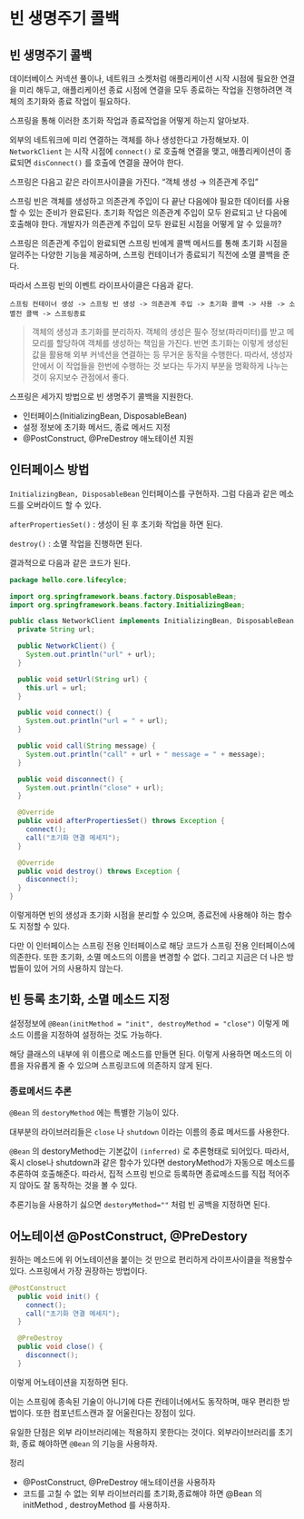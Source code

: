 # 빈 생명주기 콜백

## 빈 생명주기 콜백

데이터베이스 커넥션 풀이나, 네트워크 소켓처럼 애플리케이션 시작 시점에 필요한 연결을 미리 해두고, 애플리케이션 종료 시점에 연결을 모두 종료하는 작업을 진행하려면 객체의 초기화와 종료 작업이 필요하다.

스프링을 통해 이러한 초기화 작업과 종료작업을 어떻게 하는지 알아보자.

외부의 네트워크에 미리 연결하는 객체를 하나 생성한다고 가정해보자.
이 `NetworkClient` 는 시작 시점에 `connect()` 로 호출해 연결을 맺고, 애플리케이션이 종료되면 `disConnect()` 를 호출에 연결을 끊어야 한다.

스프링은 다음고 같은 라이프사이클을 가진다. “객체 생성 → 의존관계 주입”

스프링 빈은 객체를 생성하고 의존관계 주입이 다 끝난 다음에야 필요한 데이터를 사용할 수 있는 준비가 완료된다.
초기화 작업은 의존관계 주입이 모두 완료되고 난 다음에 호출해야 한다. 개발자가 의존관계 주입이 모두 완료된 시점을 어떻게 알 수 있을까?

스프링은 의존관계 주입이 완료되면 스프링 빈에게 콜백 메서드를 통해 초기화 시점을 알려주는 다양한 기능을 제공하며, 스프링 컨테이너가 종료되기 직전에 소멸 콜백을 준다. 

따라서 스프링 빈의 이벤트 라이프사이클은 다음과 같다.

`스프링 컨테이너 생성 -> 스프링 빈 생성 -> 의존관계 주입 -> 초기화 콜백 -> 사용 -> 소멸전 콜백 -> 스프링종료`

> 객체의 생성과 초기화를 분리하자.
객체의 생성은 필수 정보(파라미터)를 받고 메모리를 할당하여 객체를 생성하는 책임을 가진다.
반면 초기화는 이렇게 생성된 값을 활용해 외부 커넥션을 연결하는 등 무거운 동작을 수행한다.
따라서, 생성자 안에서 이 작업들을 한번에 수행하는 것 보다는 두가지 부분을 명확하게 나누는 것이 유지보수 관점에서 좋다.
> 

스프링은 세가지 방법으로 빈 생명주기 콜백을 지원한다.

- 인터페이스(InitializingBean, DisposableBean)
- 설정 정보에 초기화 메서드, 종료 메서드 지정
- @PostConstruct, @PreDestroy 애노테이션 지원

## 인터페이스 방법

`InitializingBean, DisposableBean` 인터페이스를 구현하자.
그럼 다음과 같은 메소드를 오버라이드 할 수 있다.

`afterPropertiesSet()` : 생성이 된 후 초기화 작업을 하면 된다.

`destroy()` : 소멸 작업을 진행하면 된다.

결과적으로 다음과 같은 코드가 된다.

```java
package hello.core.lifecylce;

import org.springframework.beans.factory.DisposableBean;
import org.springframework.beans.factory.InitializingBean;

public class NetworkClient implements InitializingBean, DisposableBean {
  private String url;

  public NetworkClient() {
    System.out.println("url" + url);
  }

  public void setUrl(String url) {
    this.url = url;
  }

  public void connect() {
    System.out.println("url = " + url);
  }

  public void call(String message) {
    System.out.println("call" + url + " message = " + message);
  }

  public void disconnect() {
    System.out.println("close" + url);
  }

  @Override
  public void afterPropertiesSet() throws Exception {
    connect();
    call("초기화 연결 메세지");
  }

  @Override
  public void destroy() throws Exception {
    disconnect();
  }
}
```

이렇게하면 빈의 생성과 초기화 시점을 분리할 수 있으며, 종료전에 사용해야 하는 함수도 지정할 수 있다.

다만 이 인터페이스는 스프링 전용 인터페이스로 해당 코드가 스프링 전용 인터페이스에 의존한다.
또한 초기화, 소멸 메소드의 이름을 변경할 수 없다. 그리고 지금은 더 나은 방법들이 있어 거의 사용하지 않는다.

## 빈 등록 초기화, 소멸 메소드 지정

설정정보에 `@Bean(initMethod = "init", destroyMethod = "close")` 이렇게 메소드 이름을 지정하여 설정하는 것도 가능하다.

해당 클래스의 내부에 위 이름으로 메소드를 만들면 된다. 이렇게 사용하면 메소드의 이름을 자유롭게 줄 수 있으며 스프링코드에 의존하지 않게 된다.

### 종료메서드 추론

`@Bean` 의 `destoryMethod` 에는 특별한 기능이 있다.

대부분의 라이브러리들은 `close` 나 `shutdown` 이라는 이름의 종료 메서드를 사용한다.

`@Bean` 의 destoryMethod는 기본값이 `(inferred)` 로 추론형태로 되어있다.
따라서, 혹시 close나 shutdown과 같은 함수가 있다면 destoryMethod가 자동으로 메소드를 추론하여 호출해준다. 따라서, 집적 스프링 빈으로 등록하면 종료메소드를 직접 적어주지 않아도 잘 동작하는 것을 볼 수 있다.

추론기능을 사용하기 싫으면 `destoryMethod=""` 처럼 빈 공백을 지정하면 된다.

## 어노테이션 @PostConstruct, @PreDestory

원하는 메소드에 위 어노테이션을 붙이는 것 만으로 편리하게 라이프사이클을 적용할수 있다.
스프링에서 가장 권장하는 방법이다.

```java
@PostConstruct
  public void init() {
    connect();
    call("초기화 연결 메세지");
  }

  @PreDestroy
  public void close() {
    disconnect();
  }
```

이렇게 어노테이션을 지정하면 된다.

이는 스프링에 종속된 기술이 아니기에 다른 컨테이너에서도 동작하며, 매우 편리한 방법이다.
또한 컴포넌트스캔과 잘 어울린다는 장점이 있다.

유일한 단점은 외부 라이브러리에는 적용하지 못한다는 것이다. 외부라이브러리를 초기화, 종료 해야하면 `@Bean` 의 기능을 사용하자.

정리

- @PostConstruct, @PreDestroy 애노테이션을 사용하자
- 코드를 고칠 수 없는 외부 라이브러리를 초기화,종료해야 하면 @Bean 의 initMethod , destroyMethod
를 사용하자.